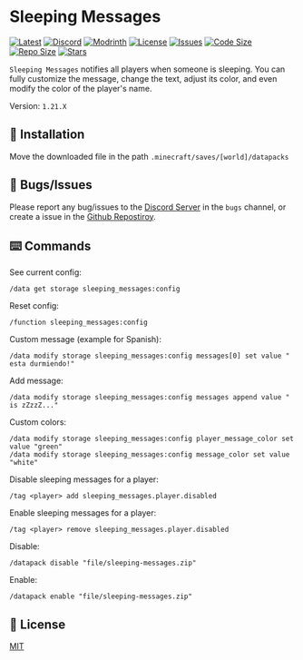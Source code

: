 # Sleeping Messages

[![Latest](https://img.shields.io/github/v/release/lullaby6/sleeping-messages-data-pack?color=blueviolet&logo=github)](https://github.com/lullaby6/sleeping-messages-data-pack/releases)
[![Discord](https://img.shields.io/discord/1327308441324097681?label=discord&color=blue&logo=discord)](https://discord.gg/5UdcDa5xNC) 
[![Modrinth](https://img.shields.io/modrinth/dt/sleeping-messages?label=modrinth&logo=modrinth)](https://modrinth.com/datapack/sleeping-messages)
[![License](https://img.shields.io/badge/license-mit-green)](https://github.com/lullaby6/sleeping-messages-data-pack/blob/main/LICENSE) 
[![Issues](https://img.shields.io/github/issues/lullaby6/sleeping-messages-data-pack?color=orange&logo=github)](https://github.com/lullaby6/sleeping-messages-data-pack/issues)
[![Code Size](https://img.shields.io/github/languages/code-size/lullaby6/sleeping-messages-data-pack?color=purple&logoColor=white)](https://github.com/lullaby6/sleeping-messages-data-pack)
[![Repo Size](https://img.shields.io/github/repo-size/lullaby6/sleeping-messages-data-pack?logo=dropbox&color=red)](https://github.com/lullaby6/sleeping-messages-data-pack)
[![Stars](https://img.shields.io/github/stars/lullaby6/sleeping-messages-data-pack?logo=github&color=yellow)](https://github.com/lullaby6/sleeping-messages-data-pack/stargazers)

`Sleeping Messages` notifies all players when someone is sleeping.
You can fully customize the message, change the text, adjust its color, and even modify the color of the player's name.

Version: `1.21.X`

## 📂 Installation

Move the downloaded file in the path `.minecraft/saves/[world]/datapacks`

## 👾 Bugs/Issues

Please report any bug/issues to the [Discord Server](https://discord.gg/5UdcDa5xNC) in the `bugs` channel, or create a issue in the [Github Repostiroy](https://github.com/lullaby6/sleeping-messages-data-pack/issues).

## ⌨️ Commands

See current config:

```mcfunction
/data get storage sleeping_messages:config
```

Reset config:

```mcfunction
/function sleeping_messages:config
```

Custom message (example for Spanish):

```mcfunction
/data modify storage sleeping_messages:config messages[0] set value " esta durmiendo!"
```

Add message:

```mcfunction
/data modify storage sleeping_messages:config messages append value " is zZzzZ..."
```

Custom colors:

```mcfunction
/data modify storage sleeping_messages:config player_message_color set value "green"
/data modify storage sleeping_messages:config message_color set value "white"
```

Disable sleeping messages for a player:

```mcfunction
/tag <player> add sleeping_messages.player.disabled
```

Enable sleeping messages for a player:

```mcfunction
/tag <player> remove sleeping_messages.player.disabled
```

Disable:

```mcfunction
/datapack disable "file/sleeping-messages.zip"
```

Enable:

```mcfunction
/datapack enable "file/sleeping-messages.zip"
```

## 🪪 License

[MIT](https://github.com/lullaby6/sleeping-messages-data-pack/blob/main/LICENSE)